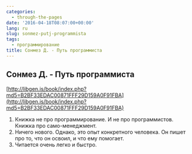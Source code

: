 ```yaml
---
categories:
  - through-the-pages
date: '2016-04-18T08:07:00+00:00'
lang: ru
slug: sonmez-putj-programmista
tags:
  - программирование
title: Сонмез Д. - Путь программиста
---
```


## Сонмез Д. - Путь программиста

[http://libgen.is/book/index.php?md5=B2BF33EDAC00871FFF29D159A0F91FBA](http://libgen.is/book/index.php?md5=B2BF33EDAC00871FFF29D159A0F91FBA)  

<!--more-->

1.  Книжка не про программирование. И не про программистов. Книжка про само-менеджмент.
2.  Ничего нового. Однако, это опыт конкретного человека. Он пишет про то, что он освоил, и что ему помогает.
3.  Читается очень легко и быстро.
